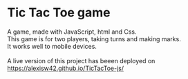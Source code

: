 # Tic Tac Toe game
A game, made with JavaScript, html and Css.<br>
This game is for two players, taking turns and making marks.<br>
It works well to mobile devices.<br><br>
A live version of this project has beeen deployed on https://alexisw42.github.io/TicTacToe-js/